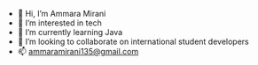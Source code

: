 - 👋 Hi, I’m Ammara Mirani
- 👀 I’m interested in tech
- 🌱 I’m currently learning Java
- 💞️ I’m looking to collaborate on international student developers
- 📫 ammaramirani135@gmail.com

<!---
Summaiya35/Summaiya35 is a ✨ special ✨ repository because its `README.md` (this file) appears on your GitHub profile.
You can click the Preview link to take a look at your changes.
--->
